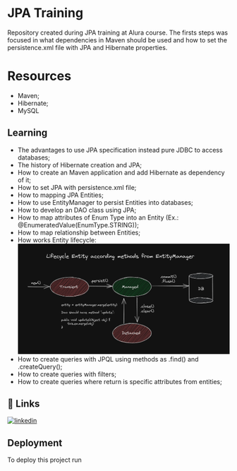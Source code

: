 
# JPA Training

Repository created during JPA training at Alura course. 
The firsts steps was focused in what dependencies in Maven should be
used and how to set the persistence.xml file with JPA and Hibernate properties.

# Resources

- Maven;
- Hibernate;
- MySQL

## Learning

- The advantages to use JPA specification instead pure JDBC to access databases;
- The history of Hibernate creation and JPA;
- How to create an Maven application and add Hibernate as dependency of it;
- How to set JPA with persistence.xml file;
- How to mapping JPA Entities;
- How to use EntityManager to persist Entities into databases;
- How to develop an DAO class using JPA;
- How to map attributes of Enum Type into an Entity (Ex.: @EnumeratedValue(EnumType.STRING));
- How to map relationship between Entities;
- How works Entity lifecycle:
![lifecyle](./src/main/resources/images/lifecycle_Entity_JPA.png)
- How to create queries with JPQL using methods as .find() and .createQuery();
- How to create queries with filters;
- How to create queries where return is specific attributes from entities;

## 🔗 Links
[![linkedin](https://img.shields.io/badge/linkedin-0A66C2?style=for-the-badge&logo=linkedin&logoColor=white)](https://www.linkedin.com/in/vitorgonzaga/)

## Deployment

To deploy this project run

```bash
  
```

